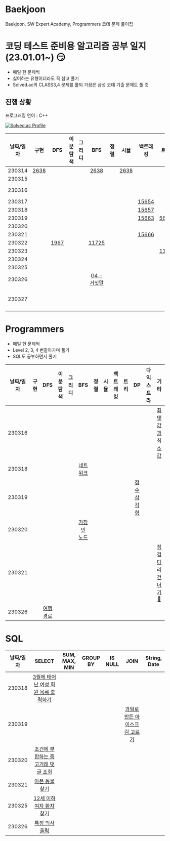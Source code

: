 # Baekjoon
Baekjoon, SW Expert Academy, Programmers 코테 문제 풀이집

# 코딩 테스트 준비용 알고리즘 공부 일지 (23.01.01~) :smirk:
- 매일 한 문제씩
- 싫어하는 유형이더라도 꾹 참고 풀기
- Solved.ac의 CLASS3,4 문제를 풀되 가끔은 삼성 코테 기출 문제도 풀 것

## 진행 상황 

프로그래밍 언어 : C++

[![Solved.ac Profile](http://mazassumnida.wtf/api/v2/generate_badge?boj=luna7182)](https://solved.ac/luna7182/)

|날짜/일차|구현|DFS|이분탐색|그리디|BFS|정렬|시뮬|백트래킹|트리|DP|다익스트라|
|:--:|:--:|:--:|:--:|:--:|:--:|:--:|:--:|:--:|:--:|:--:|:--:|
|230314|[2638](https://www.acmicpc.net/problem/2638) | |||[2638](https://www.acmicpc.net/problem/2638)||[2638](https://www.acmicpc.net/problem/2638)|||||
|230315|||||||||||[11779](https://www.acmicpc.net/problem/11779)|
|230316|||||||||||[1504](https://www.acmicpc.net/problem/1504) [🔑](https://velog.io/@luna7182/Baekjoon-1504.-%ED%8A%B9%EC%A0%95%ED%95%9C-%EC%B5%9C%EB%8B%A8-%EA%B2%BD%EB%A1%9C)|
|230317||||||||[15654](https://www.acmicpc.net/problem/15654)||||
|230318||||||||[15657](https://www.acmicpc.net/problem/15657)||||
|230319||||||||[15663](https://www.acmicpc.net/problem/15663)|[5639](https://www.acmicpc.net/problem/5639)||[1753](https://www.acmicpc.net/problem/1753)|
|230320||||||||||[2096](https://www.acmicpc.net/problem/2096)||
|230321||||||||[15666](https://www.acmicpc.net/problem/15666)|||[1916](https://www.acmicpc.net/problem/1916)|
|230322||[1967](https://www.acmicpc.net/problem/1967)|||[11725](https://www.acmicpc.net/problem/11725)|||||||
|230323|||||||||[1167](https://www.acmicpc.net/problem/1167)|||
|230324||||||||||[11660](https://www.acmicpc.net/problem/11660)||
|230325||||||||||[1932](https://www.acmicpc.net/problem/1932)||
|230326|||||[G4 - 거짓말](https://www.acmicpc.net/problem/1043)|||||||
|230327||||||||||[S1 - RGB거리](https://www.acmicpc.net/problem/1149)||


# Programmers
- 매일 한 문제씩
- Level 2, 3, 4 번갈아가며 풀기
- SQL도 공부하면서 풀기

|날짜/일차|구현|DFS|이분탐색|그리디|BFS|정렬|시뮬|백트래킹|트리|DP|다익스트라|기타|
|:--:|:--:|:--:|:--:|:--:|:--:|:--:|:--:|:--:|:--:|:--:|:--:|:--:|
|230316||||||||||||[최댓값과 최소값](https://school.programmers.co.kr/learn/courses/30/lessons/12939)|
|230318|||||[네트워크](https://school.programmers.co.kr/learn/courses/30/lessons/43162)||||||||
|230319||||||||||[정수삼각형](https://school.programmers.co.kr/learn/courses/30/lessons/43105)|||
|230320|||||[가장 먼 노드](https://school.programmers.co.kr/learn/courses/30/lessons/49189)||||||||
|230321||||||||||||[징검다리 건너기](https://school.programmers.co.kr/learn/courses/30/lessons/64062) [🔑](https://velog.io/@luna7182/%ED%94%84%EB%A1%9C%EA%B7%B8%EB%9E%98%EB%A8%B8%EC%8A%A4-%EC%A7%95%EA%B2%80%EB%8B%A4%EB%A6%AC-%EA%B1%B4%EB%84%88%EA%B8%B0)|
|230326||[여행경로](https://school.programmers.co.kr/learn/courses/30/lessons/43164)|||||||||||

# SQL
|날짜/일차|SELECT|SUM, MAX, MIN|GROUP BY|IS NULL|JOIN|String, Date|
|:--:|:--:|:--:|:--:|:--:|:--:|:--:|
|230318|[3월에 태어난 여성 회원 목록 출력하기](https://school.programmers.co.kr/learn/courses/30/lessons/131120)||||||
|230319|||||[과일로 만든 아이스크림 고르기](https://school.programmers.co.kr/learn/courses/30/lessons/133025)||
|230320|[조건에 부합하는 중고거래 댓글 조회](https://school.programmers.co.kr/learn/courses/30/lessons/164673)||||||
|230321|[아픈 동물 찾기](https://school.programmers.co.kr/learn/courses/30/lessons/59036)||||||
|230325|[12세 이하 여자 환자 찾기](https://school.programmers.co.kr/learn/courses/30/lessons/132201)||||||
|230326|[특정 의사 출력](https://school.programmers.co.kr/learn/courses/30/lessons/132203)||||||

